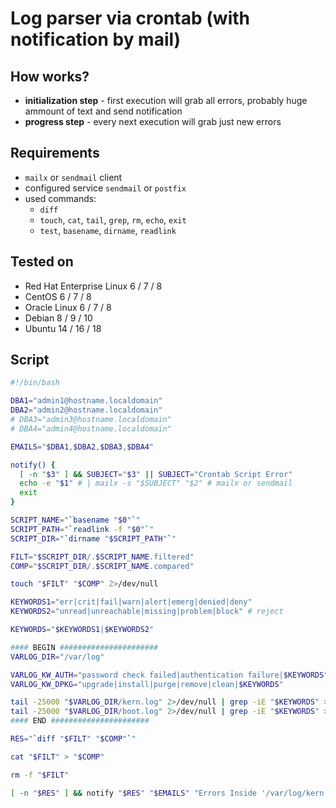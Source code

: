 # Log parser via crontab (with notification by mail)

## How works?
 - **initialization step** - first execution will grab all errors, probably huge ammount of text and send notification
 - **progress step** - every next execution will grab just new errors
 
## Requirements
 - `mailx` or `sendmail` client
 - configured service `sendmail` or `postfix`
 - used commands: 
   - `diff`
   - `touch`, `cat`, `tail`, `grep`, `rm`, `echo`, `exit`
   - `test`, `basename`, `dirname`, `readlink`

## Tested on
 - Red Hat Enterprise Linux 6 / 7 / 8
 - CentOS 6 / 7 / 8
 - Oracle Linux 6 / 7 / 8
 - Debian 8 / 9 / 10
 - Ubuntu 14 / 16 / 18
  
## Script

```bash
#!/bin/bash

DBA1="admin1@hostname.localdomain"
DBA2="admin2@hostname.localdomain"
# DBA3="admin3@hostname.localdomain"
# DBA4="admin4@hostname.localdomain"

EMAILS="$DBA1,$DBA2,$DBA3,$DBA4"

notify() {
  [ -n "$3" ] && SUBJECT="$3" || SUBJECT="Crontab Script Error"
  echo -e "$1" # | mailx -s "$SUBJECT" "$2" # mailx or sendmail
  exit
}

SCRIPT_NAME="`basename "$0"`"
SCRIPT_PATH="`readlink -f "$0"`"
SCRIPT_DIR="`dirname "$SCRIPT_PATH"`"

FILT="$SCRIPT_DIR/.$SCRIPT_NAME.filtered"
COMP="$SCRIPT_DIR/.$SCRIPT_NAME.compared"

touch "$FILT" "$COMP" 2>/dev/null

KEYWORDS1="err|crit|fail|warn|alert|emerg|denied|deny"
KEYWORDS2="unread|unreachable|missing|problem|block" # reject

KEYWORDS="$KEYWORDS1|$KEYWORDS2"

#### BEGIN ######################
VARLOG_DIR="/var/log"

VARLOG_KW_AUTH="password check failed|authentication failure|$KEYWORDS"
VARLOG_KW_DPKG="upgrade|install|purge|remove|clean|$KEYWORDS"

tail -25000 "$VARLOG_DIR/kern.log" 2>/dev/null | grep -iE "$KEYWORDS" >> "$FILT"
tail -25000 "$VARLOG_DIR/boot.log" 2>/dev/null | grep -iE "$KEYWORDS" >> "$FILT"
#### END ######################

RES="`diff "$FILT" "$COMP"`"

cat "$FILT" > "$COMP"

rm -f "$FILT"

[ -n "$RES" ] && notify "$RES" "$EMAILS" "Errors Inside '/var/log/kern.log,boot.log'"
```
